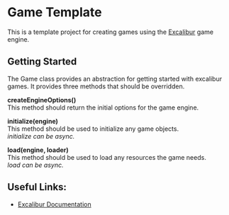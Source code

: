 # Game Template

This is a template project for creating games using the [Excalibur](https://excaliburjs.com) game engine.
  
## Getting Started

The Game class provides an abstraction for getting started with excalibur games. It provides three methods that should be overridden.

**createEngineOptions()**  
This method should return the initial options for the game engine.

**initialize(engine)**  
This method should be used to initialize any game objects.  
*initialize can be async.*

**load(engine, loader)**  
This method should be used to load any resources the game needs.  
*load can be async.*

## Useful Links:
* [Excalibur Documentation](https://excaliburjs.com/docs)
